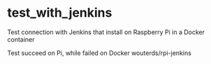 # test_with_jenkins
Test connection with Jenkins that install on Raspberry Pi in a Docker container


Test succeed on Pi, while failed on Docker wouterds/rpi-jenkins

